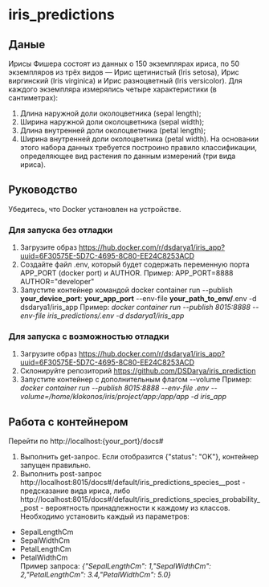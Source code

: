# iris_predictions

## Даные

Ирисы Фишера состоят из данных о 150 экземплярах ириса, по 50 экземпляров из трёх видов — Ирис щетинистый (Iris setosa), Ирис виргинский (Iris virginica) и Ирис разноцветный (Iris versicolor). Для каждого экземпляра измерялись четыре характеристики (в сантиметрах):

1. Длина наружной доли околоцветника (sepal length);
2. Ширина наружной доли околоцветника (sepal width);
3. Длина внутренней доли околоцветника (petal length);
4. Ширина внутренней доли околоцветника (petal width).
На основании этого набора данных требуется построино правило классификации, определяющее вид растения по данным измерений (три вида ириса).

## Руководство

Убедитeсь, что Docker установлен на устройстве.

### Для запуска без отладки 
1. Загрузите образ https://hub.docker.com/r/dsdarya1/iris_app?uuid=6F30575E-5D7C-4695-8C80-EE24C8253ACD
2. Создайте файл .env, который будет содержать переменную порта APP_PORT (docker port) и AUTHOR.
  Пример:
  APP_PORT=8888
  AUTHOR="developer"
3. Запустите контейнер командой docker container run --publish **your_device_port**:	**your_app_port** --env-file 	**your_path_to_env/**.env  -d  dsdarya1/iris_app
Пример: *docker container run --publish 8015:8888 --env-file iris_predictions/.env  -d  dsdarya1/iris_app*

### Для запуска с возможностью отладки
1. Загрузите образ https://hub.docker.com/r/dsdarya1/iris_app?uuid=6F30575E-5D7C-4695-8C80-EE24C8253ACD
2. Склонируйте репозиторий https://github.com/DSDarya/iris_prediction
3. Запустите контейнер с дополнительным флагом --volume
Пример: *docker container run --publish 8015:8888 --env-file .env --volume=/home/klokonos/iris/project/app:/app/app -d  iris_app*

## Работа с контейнером
Перейти по http://localhost:{your_port}/docs#
1. Выполнить get-запрос. Если отобразится {"status": "OK"}, контейнер запущен правильно.
2. Выполнить post-запрос http://localhost:8015/docs#/default/iris_predictions_species__post - предсказание вида ириса, либо http://localhost:8015/docs#/default/iris_predictions_species_probability__post - вероятность принадлежности к каждому из классов.
Необходимо установить каждый из параметров:
* SepalLengthCm
* SepalWidthCm
* PetalLengthCm
* PetalWidthCm  
Пример запроса: *{"SepalLengthCm": 1,"SepalWidthCm": 2,"PetalLengthCm": 3.4,"PetalWidthCm": 5.0}*
